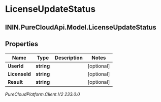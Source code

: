 # LicenseUpdateStatus

## ININ.PureCloudApi.Model.LicenseUpdateStatus

## Properties

|Name | Type | Description | Notes|
|------------ | ------------- | ------------- | -------------|
| **UserId** | **string** |  | [optional] |
| **LicenseId** | **string** |  | [optional] |
| **Result** | **string** |  | [optional] |



_PureCloudPlatform.Client.V2 233.0.0_
